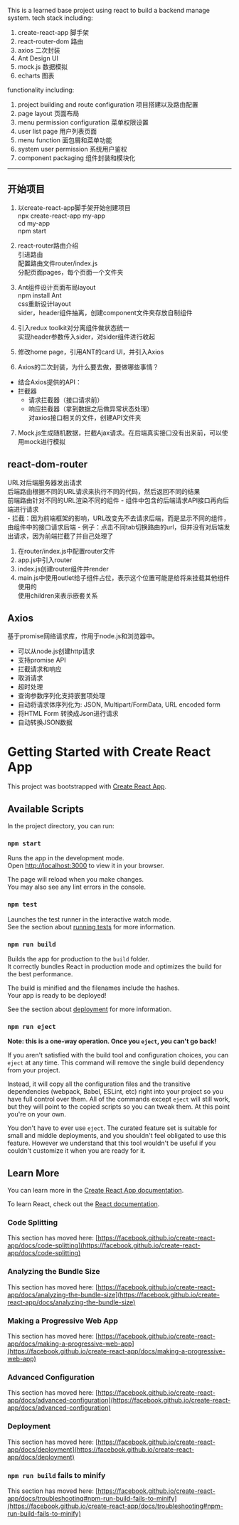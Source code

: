 This is a learned base project using react to build a backend manage system.
tech stack including:
1. create-react-app 脚手架
2. react-router-dom 路由
3. axios 二次封装
4. Ant Design UI
5. mock.js 数据模拟
6. echarts 图表

functionality including:
1. project building and route configuration 项目搭建以及路由配置
2. page layout 页面布局
3. menu permission configuration 菜单权限设置
4. user list page 用户列表页面
5. menu function 面包屑和菜单功能
6. system user permission 系统用户鉴权
7. component packaging 组件封装和模块化

_____________________________________
## 开始项目

1. 以create-react-app脚手架开始创建项目  
npx create-react-app my-app  
cd my-app  
npm start  

2. react-router路由介绍  
引进路由  
配置路由文件router/index.js  
分配页面pages，每个页面一个文件夹  

3. Ant组件设计页面布局layout  
npm install Ant  
css重新设计layout  
sider，header组件抽离，创建component文件夹存放自制组件  

4. 引入redux toolkit对分离组件做状态统一  
实现header参数传入sider，对sider组件进行收起  

5. 修改home page，引用ANT的card UI，并引入Axios  

6. Axios的二次封装，为什么要去做，要做哪些事情？  
- 结合Axios提供的API：
- 拦截器  
    - 请求拦截器（接口请求前）    
    - 响应拦截器（拿到数据之后做异常状态处理）  
对axios接口相关的文件，创建API文件夹  

7. Mock.js生成随机数据，拦截Ajax请求。在后端真实接口没有出来前，可以使用mock进行模拟  



## react-dom-router  
URL对后端服务器发出请求  
后端路由根据不同的URL请求来执行不同的代码，然后返回不同的结果  
前端路由针对不同的URL渲染不同的组件 - 组件中包含的后端请求API接口再向后端进行请求  
    - 拦截：因为前端框架的影响，URL改变先不去请求后端，而是显示不同的组件，由组件中的接口请求后端 
    - 例子：点击不同tab切换路由的url，但并没有对后端发出请求，因为前端拦截了并自己处理了   
1. 在router/index.js中配置router文件  
2. app.js中引入router  
3. index.js创建router组件并render  
4. main.js中使用outlet给子组件占位，表示这个位置可能是给将来挂载其他组件使用的  
使用children来表示嵌套关系  




## Axios  
基于promise网络请求库，作用于node.js和浏览器中。  
- 可以从node.js创建http请求  
- 支持promise API  
- 拦截请求和响应  
- 取消请求  
- 超时处理  
- 查询参数序列化支持嵌套项处理  
- 自动将请求体序列化为: JSON, Multipart/FormData, URL encoded form  
- 将HTML Form 转换成Json进行请求  
- 自动转换JSON数据  



# Getting Started with Create React App

This project was bootstrapped with [Create React App](https://github.com/facebook/create-react-app).

## Available Scripts

In the project directory, you can run:

### `npm start`

Runs the app in the development mode.\
Open [http://localhost:3000](http://localhost:3000) to view it in your browser.

The page will reload when you make changes.\
You may also see any lint errors in the console.

### `npm test`

Launches the test runner in the interactive watch mode.\
See the section about [running tests](https://facebook.github.io/create-react-app/docs/running-tests) for more information.

### `npm run build`

Builds the app for production to the `build` folder.\
It correctly bundles React in production mode and optimizes the build for the best performance.

The build is minified and the filenames include the hashes.\
Your app is ready to be deployed!

See the section about [deployment](https://facebook.github.io/create-react-app/docs/deployment) for more information.

### `npm run eject`

**Note: this is a one-way operation. Once you `eject`, you can't go back!**

If you aren't satisfied with the build tool and configuration choices, you can `eject` at any time. This command will remove the single build dependency from your project.

Instead, it will copy all the configuration files and the transitive dependencies (webpack, Babel, ESLint, etc) right into your project so you have full control over them. All of the commands except `eject` will still work, but they will point to the copied scripts so you can tweak them. At this point you're on your own.

You don't have to ever use `eject`. The curated feature set is suitable for small and middle deployments, and you shouldn't feel obligated to use this feature. However we understand that this tool wouldn't be useful if you couldn't customize it when you are ready for it.

## Learn More

You can learn more in the [Create React App documentation](https://facebook.github.io/create-react-app/docs/getting-started).

To learn React, check out the [React documentation](https://reactjs.org/).

### Code Splitting

This section has moved here: [https://facebook.github.io/create-react-app/docs/code-splitting](https://facebook.github.io/create-react-app/docs/code-splitting)

### Analyzing the Bundle Size

This section has moved here: [https://facebook.github.io/create-react-app/docs/analyzing-the-bundle-size](https://facebook.github.io/create-react-app/docs/analyzing-the-bundle-size)

### Making a Progressive Web App

This section has moved here: [https://facebook.github.io/create-react-app/docs/making-a-progressive-web-app](https://facebook.github.io/create-react-app/docs/making-a-progressive-web-app)

### Advanced Configuration

This section has moved here: [https://facebook.github.io/create-react-app/docs/advanced-configuration](https://facebook.github.io/create-react-app/docs/advanced-configuration)

### Deployment

This section has moved here: [https://facebook.github.io/create-react-app/docs/deployment](https://facebook.github.io/create-react-app/docs/deployment)

### `npm run build` fails to minify

This section has moved here: [https://facebook.github.io/create-react-app/docs/troubleshooting#npm-run-build-fails-to-minify](https://facebook.github.io/create-react-app/docs/troubleshooting#npm-run-build-fails-to-minify)

